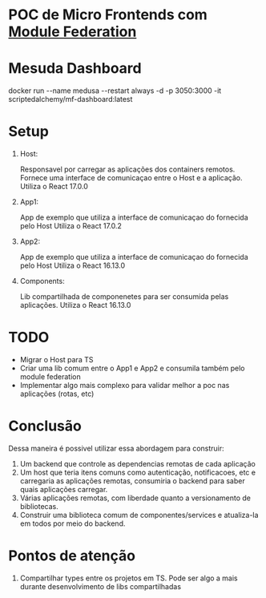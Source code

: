 # POC de Micro Frontends com [Module Federation](https://webpack.js.org/concepts/module-federation/)

# Mesuda Dashboard

docker run --name medusa --restart always -d -p 3050:3000 -it scriptedalchemy/mf-dashboard:latest

# Setup

1. Host: 
    
    Responsavel por carregar as aplicações dos containers remotos.
    Fornece uma interface de comunicaçao entre o Host e a aplicação.
    Utiliza o React 17.0.0

2. App1:

    App de exemplo que utiliza a interface de comunicaçao do fornecida pelo Host
    Utiliza o React 17.0.2

3. App2:

    App de exemplo que utiliza a interface de comunicaçao do fornecida pelo Host
    Utiliza o React 16.13.0

4. Components:

    Lib compartilhada de componenetes para ser consumida pelas aplicações.
    Utiliza o React 16.13.0

# TODO

- Migrar o Host para TS
- Criar uma lib comum entre o App1 e App2 e consumila também pelo module federation
- Implementar algo mais complexo para validar melhor a poc nas aplicações (rotas, etc)

# Conclusão

Dessa maneira é possivel utilizar essa abordagem para construir:

1. Um backend que controle as dependencias remotas de cada aplicação
2. Um host que teria itens comuns como autenticação, notificacoes, etc e carregaria as aplicações remotas, consumiria o backend para saber quais aplicações carregar.
3. Várias aplicações remotas, com liberdade quanto a versionamento de bibliotecas.
4. Construir uma biblioteca comum de componentes/services e atualiza-la em todos por meio do backend.

# Pontos de atenção 

1. Compartilhar types entre os projetos em TS. Pode ser algo a mais durante desenvolvimento de libs compartilhadas